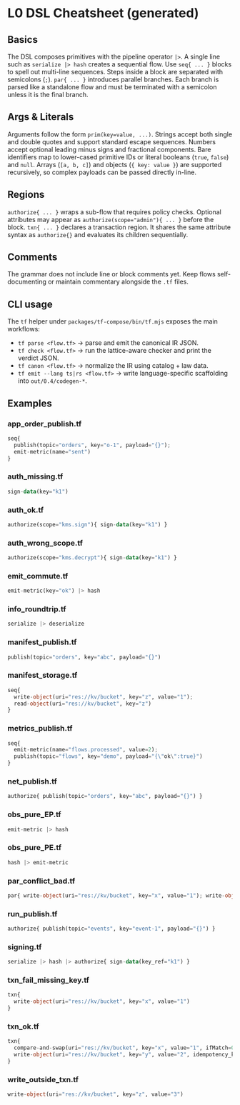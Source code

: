 # L0 DSL Cheatsheet (generated)

## Basics

The DSL composes primitives with the pipeline operator `|>`. A single line such as ``serialize |> hash`` creates a sequential flow.
Use `seq{ ... }` blocks to spell out multi-line sequences. Steps inside a block are separated with semicolons (`;`).
`par{ ... }` introduces parallel branches. Each branch is parsed like a standalone flow and must be terminated with a semicolon unless it is the final branch.

## Args & Literals

Arguments follow the form `prim(key=value, ...)`. Strings accept both single and double quotes and support standard escape sequences.
Numbers accept optional leading minus signs and fractional components. Bare identifiers map to lower-cased primitive IDs or literal booleans (`true`, `false`) and `null`.
Arrays (`[a, b, c]`) and objects (`{ key: value }`) are supported recursively, so complex payloads can be passed directly in-line.

## Regions

`authorize{ ... }` wraps a sub-flow that requires policy checks. Optional attributes may appear as `authorize(scope="admin"){ ... }` before the block.
`txn{ ... }` declares a transaction region. It shares the same attribute syntax as `authorize{}` and evaluates its children sequentially.

## Comments

The grammar does not include line or block comments yet. Keep flows self-documenting or maintain commentary alongside the `.tf` files.

## CLI usage

The `tf` helper under `packages/tf-compose/bin/tf.mjs` exposes the main workflows:
- `tf parse <flow.tf>` → parse and emit the canonical IR JSON.
- `tf check <flow.tf>` → run the lattice-aware checker and print the verdict JSON.
- `tf canon <flow.tf>` → normalize the IR using catalog + law data.
- `tf emit --lang ts|rs <flow.tf>` → write language-specific scaffolding into `out/0.4/codegen-*`.

## Examples

### app_order_publish.tf

```tf
seq{
  publish(topic="orders", key="o-1", payload="{}");
  emit-metric(name="sent")
}
```

### auth_missing.tf

```tf
sign-data(key="k1")
```

### auth_ok.tf

```tf
authorize(scope="kms.sign"){ sign-data(key="k1") }
```

### auth_wrong_scope.tf

```tf
authorize(scope="kms.decrypt"){ sign-data(key="k1") }
```

### emit_commute.tf

```tf
emit-metric(key="ok") |> hash
```

### info_roundtrip.tf

```tf
serialize |> deserialize
```

### manifest_publish.tf

```tf
publish(topic="orders", key="abc", payload="{}")
```

### manifest_storage.tf

```tf
seq{
  write-object(uri="res://kv/bucket", key="z", value="1");
  read-object(uri="res://kv/bucket", key="z")
}
```

### metrics_publish.tf

```tf
seq{
  emit-metric(name="flows.processed", value=2);
  publish(topic="flows", key="demo", payload="{\"ok\":true}")
}
```

### net_publish.tf

```tf
authorize{ publish(topic="orders", key="abc", payload="{}") }
```

### obs_pure_EP.tf

```tf
emit-metric |> hash
```

### obs_pure_PE.tf

```tf
hash |> emit-metric
```

### par_conflict_bad.tf

```tf
par{ write-object(uri="res://kv/bucket", key="x", value="1"); write-object(uri="res://kv/bucket", key="x", value="2") }
```

### run_publish.tf

```tf
authorize{ publish(topic="events", key="event-1", payload="{}") }
```

### signing.tf

```tf
serialize |> hash |> authorize{ sign-data(key_ref="k1") }
```

### txn_fail_missing_key.tf

```tf
txn{
  write-object(uri="res://kv/bucket", key="x", value="1")
}
```

### txn_ok.tf

```tf
txn{
  compare-and-swap(uri="res://kv/bucket", key="x", value="1", ifMatch=0);
  write-object(uri="res://kv/bucket", key="y", value="2", idempotency_key="abc-123")
}
```

### write_outside_txn.tf

```tf
write-object(uri="res://kv/bucket", key="z", value="3")
```
